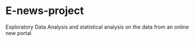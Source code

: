 # E-news-project
Exploratory Data Analysis and statistical analysis on the data from an online new portal
